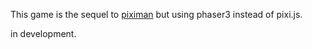 This game is the sequel to [piximan](https://github.com/morogoha1995/piximan) but using phaser3 instead of pixi.js.

in development.
